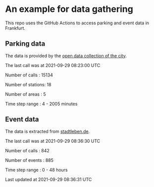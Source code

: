 # An example for data gathering

This repo uses the GitHub Actions to access parking and event data in Frankfurt.

## Parking data
The data is provided by the [open data collection of the city](https://www.offenedaten.frankfurt.de/).

The last call was at 2021-09-29 08:23:00 UTC

Number of calls   : 15134

Number of stations:    18

Number of areas   :     5

Time step range   :     4 -  2005 minutes


## Event data
The data is extracted from [stadtleben.de](https://stadtleben.de/frankfurt/).

The last call was at 2021-09-29 08:36:30 UTC

Number of calls   : 842

Number of events  : 885

Time step range   :   0 -  48 hours


Last updated at 2021-09-29 08:36:31 UTC
